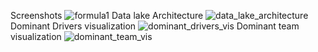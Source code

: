 Screenshots
![formula1](https://github.com/user-attachments/assets/43df92ef-ba7f-4a08-b01a-ee3fe036e204)
Data lake Architecture
![data_lake_architecture](https://github.com/user-attachments/assets/9c0db850-dcbb-47af-ba0a-0b29f6a7804b)
Dominant Drivers visualization
![dominant_drivers_vis](https://github.com/user-attachments/assets/dcc0c2ea-346c-4bec-9bcf-41dae6fac46e)
Dominant team visualization
![dominant_team_vis](https://github.com/user-attachments/assets/63104d83-7e69-43b8-b654-52c03a59581e)
